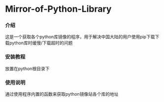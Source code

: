 # Mirror-of-Python-Library

### 介绍
这是一个获取各个python库镜像的程序，用于解决中国大陆的用户使用pip下载下载python库时缓慢/下载超时的问题

### 安装教程
放置在python根目录下

### 使用说明
通过使用程序内置的函数来获取python镜像站各个库的地址
